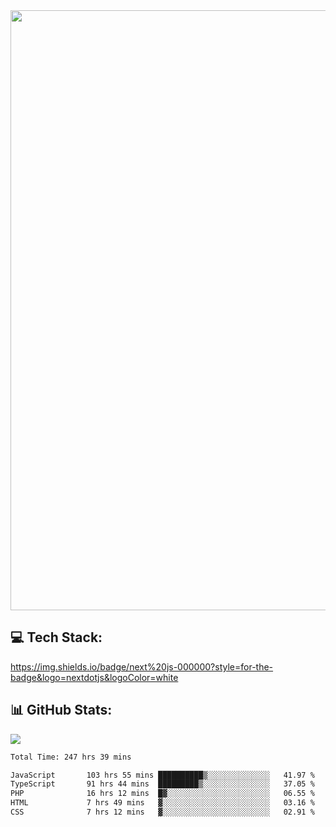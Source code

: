 <img style='width: 100vw' src='./hcampos_gradient.png'>

## 💻 Tech Stack:

https://img.shields.io/badge/next%20js-000000?style=for-the-badge&logo=nextdotjs&logoColor=white

## 📊 GitHub Stats:

![](https://github-readme-stats.vercel.app/api?username=Sakoutecher&show_icons=true&count_private=true&&bg_color=70,11998e,38ef7d&title_color=fff&text_color=fff&icon_color=fff&hide_border=true)<br/>

<!--START_SECTION:waka-->

```txt
Total Time: 247 hrs 39 mins

JavaScript       103 hrs 55 mins ██████████▒░░░░░░░░░░░░░░   41.97 %
TypeScript       91 hrs 44 mins  █████████▒░░░░░░░░░░░░░░░   37.05 %
PHP              16 hrs 12 mins  █▓░░░░░░░░░░░░░░░░░░░░░░░   06.55 %
HTML             7 hrs 49 mins   ▓░░░░░░░░░░░░░░░░░░░░░░░░   03.16 %
CSS              7 hrs 12 mins   ▓░░░░░░░░░░░░░░░░░░░░░░░░   02.91 %
```

<!--END_SECTION:waka-->
